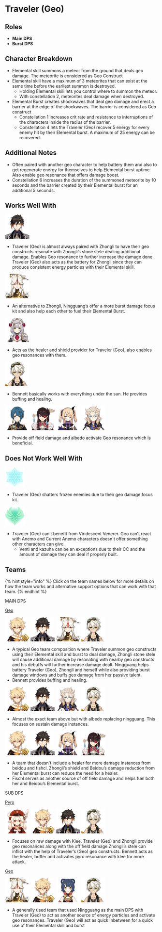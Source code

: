 # Traveler \(Geo\)

## Roles

* **Main DPS** 
* **Burst DPS**

## Character Breakdown

* Elemental skill summons a meteor from the ground that deals geo damage. The meteorite is considered as Geo Construct
* Elemental skill have a maximum of 3 meteorites that can exist at the same time before the earliest summon is destroyed.
  * Holding Elemental skill lets you control where to summon the meteor.
  * With constellation 2, meteorites deal damage when destroyed.
* Elemental Burst creates shockwaves that deal geo damage and erect a barrier at the edge of the shockwaves. The barrier is considered as Geo construct
  * Constellation 1 increases crit rate and resistance to interruptions of the characters inside the radius of the barrier.
  * Constellation 4 lets the Traveler \(Geo\) recover 5 energy for every enemy hit by their Elemental burst. A maximum of 25 energy can be recovered.

## Additional Notes

*  Often paired with another geo character  to help battery them and also to get regenerate energy for themselves to help Elemental burst uptime. Also enable geo resonance that offers damage boost.
* Constellation 6 increases the duration of the summoned meteorite by 10 seconds and the barrier created by their Elemental burst for an additional 5 seconds.

## Works Well With

![](../../.gitbook/assets/ui_avataricon_zhongli.png) 

* Traveler \(Geo\) is almost always paired with Zhongli to have their geo constructs resonate with Zhongli’s stone stele dealing additional damage. Enables Geo resonance to further increase the damage done. Traveler \(Geo\) also acts as the battery for Zhongli since they can produce consistent energy particles with their Elemental skill.        

![](../../.gitbook/assets/ui_avataricon_ningguang.png) 

* An alternative to Zhongli, Ningguang’s offer a more burst damage focus kit and also help each other to fuel their Elemental Burst. 

![](../../.gitbook/assets/ui_avataricon_noelle.png) 

* Acts as the healer and shield provider for Traveler \(Geo\), also enables geo resonances with them. 

![](../../.gitbook/assets/ui_avataricon_bennett.png) 

* Bennett basically works with everything under the sun. He provides buffing and healing.  

![](../../.gitbook/assets/ui_avataricon_xingqiu.png) ![](../../.gitbook/assets/ui_avataricon_beidou.png) ![](../../.gitbook/assets/ui_avataricon_fischl.png) ![](../../.gitbook/assets/ui_avataricon_albedo.png) 

* Provide off field damage and albedo activate Geo resonance which is beneficial.

## Does Not Work Well With

![](../../.gitbook/assets/element_cryo.webp) 

* Traveler \(Geo\) shatters frozen enemies due to their geo damage focus kit.

![](../../.gitbook/assets/element_anemo.webp) 

* Traveler \(Geo\) can’t benefit from Viridescent Venerer. Geo can’t react with Anemo and Current Anemo characters doesn't offer something other characters can give.
  * Venti and kazuha can be an exceptions due to their CC and the amount of damage they can deal if properly built.

## Teams

{% hint style="info" %}
Click on the team names below for more details on how the team works and alternative support options that can work with that team.
{% endhint %}

MAIN DPS

[Geo](../../teams/geo.md)

![](../../.gitbook/assets/ui_avataricon_aether_geo.png) ![](../../.gitbook/assets/ui_avataricon_zhongli.png) ![](../../.gitbook/assets/ui_avataricon_ningguang.png) ![](../../.gitbook/assets/ui_avataricon_bennett.png) 

* A typical Geo team composition where Traveler summon geo constructs using their Elemental skill and burst to deal damage, Zhongli stone stele will cause additional damage by resonating with nearby geo constructs and his debuffs will further increase damage dealt. Ningguang helps battery Traveler \(Geo\), Zhongli and herself while also providing burst damage windows and buffs geo damage from her passive talent. 
* Bennett provides buffing and healing.

![](../../.gitbook/assets/ui_avataricon_aether_geo.png) ![](../../.gitbook/assets/ui_avataricon_zhongli.png) ![](../../.gitbook/assets/ui_avataricon_albedo.png) ![](../../.gitbook/assets/ui_avataricon_bennett.png) 

* Almost the exact team above but with albedo replacing ningguang. This focuses on  sustain damage instances.

![](../../.gitbook/assets/ui_avataricon_aether_geo.png) ![](../../.gitbook/assets/ui_avataricon_zhongli.png) ![](../../.gitbook/assets/ui_avataricon_fischl.png) ![](../../.gitbook/assets/ui_avataricon_beidou.png) 

* A team that doesn't include a healer for more damage instances from beidou and fishcl. Zhongli’s shield and Beidou’s damage reduction from her Elemental burst can reduce the need for a healer. 
* Fischl serves as another source of off field damage and helps fuel both her and Beidou’s Elemental burst.

SUB DPS

[Pyro](../../teams/pure-pyro.md)

![](../../.gitbook/assets/ui_avataricon_klee.png) ![](../../.gitbook/assets/ui_avataricon_aether_geo.png) ![](../../.gitbook/assets/ui_avataricon_zhongli.png) ![](../../.gitbook/assets/ui_avataricon_bennett.png) 

* Focuses on raw damage with Klee. Traveler \(Geo\) and Zhongli provide geo resonances along with the off field damage Zhongli’s stele can inflict with the help of Traveler’s \(Geo\) geo constructs. Bennett acts as the healer, buffer and activates pyro resonance with klee for more attack.

[Geo](../../teams/geo.md)

![](../../.gitbook/assets/ui_avataricon_ningguang.png) ![](../../.gitbook/assets/ui_avataricon_aether_geo.png) ![](../../.gitbook/assets/ui_avataricon_xiangling.png) ![](../../.gitbook/assets/ui_avataricon_bennett.png) 

* A generally used team that used Ningguang as the main DPS with Traveler \(Geo\) to act as another source of energy particles and activate geo resonances. Traveler \(Geo\) will act as quick inbetween for a quick use of their Elemental skill and burst

